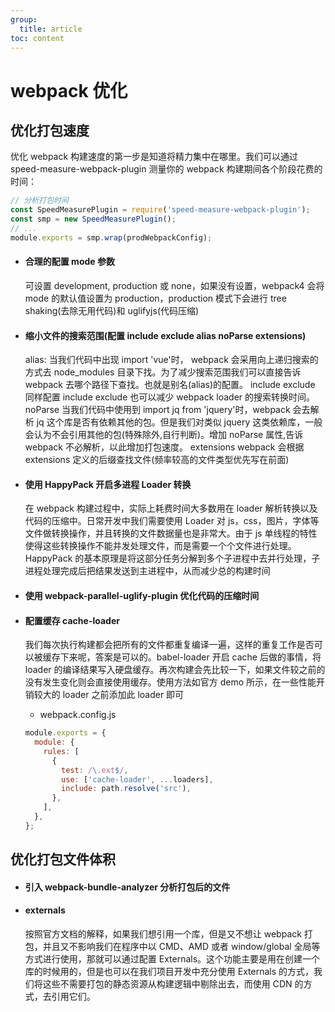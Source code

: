 ```yaml
---
group:
  title: article
toc: content
---
```


# webpack 优化

## 优化打包速度

优化 webpack 构建速度的第一步是知道将精力集中在哪里。我们可以通过 speed-measure-webpack-plugin 测量你的 webpack 构建期间各个阶段花费的时间：

```js
// 分析打包时间
const SpeedMeasurePlugin = require('speed-measure-webpack-plugin');
const smp = new SpeedMeasurePlugin();
// ...
module.exports = smp.wrap(prodWebpackConfig);
```

- #### 合理的配置 mode 参数

  可设置 development, production 或 none，如果没有设置，webpack4 会将 mode 的默认值设置为 production，production 模式下会进行 tree shaking(去除无用代码)和 uglifyjs(代码压缩)

- #### 缩小文件的搜索范围(配置 include exclude alias noParse extensions)

  alias: 当我们代码中出现 import 'vue'时， webpack 会采用向上递归搜索的方式去 node_modules 目录下找。为了减少搜索范围我们可以直接告诉 webpack 去哪个路径下查找。也就是别名(alias)的配置。
  include exclude 同样配置 include exclude 也可以减少 webpack loader 的搜索转换时间。
  noParse 当我们代码中使用到 import jq from 'jquery'时，webpack 会去解析 jq 这个库是否有依赖其他的包。但是我们对类似 jquery 这类依赖库，一般会认为不会引用其他的包(特殊除外,自行判断)。增加 noParse 属性,告诉 webpack 不必解析，以此增加打包速度。
  extensions webpack 会根据 extensions 定义的后缀查找文件(频率较高的文件类型优先写在前面)

- #### 使用 HappyPack 开启多进程 Loader 转换

  在 webpack 构建过程中，实际上耗费时间大多数用在 loader 解析转换以及代码的压缩中。日常开发中我们需要使用 Loader 对 js，css，图片，字体等文件做转换操作，并且转换的文件数据量也是非常大。由于 js 单线程的特性使得这些转换操作不能并发处理文件，而是需要一个个文件进行处理。HappyPack 的基本原理是将这部分任务分解到多个子进程中去并行处理，子进程处理完成后把结果发送到主进程中，从而减少总的构建时间

- #### 使用 webpack-parallel-uglify-plugin 优化代码的压缩时间

- #### 配置缓存 cache-loader

  我们每次执行构建都会把所有的文件都重复编译一遍，这样的重复工作是否可以被缓存下来呢，答案是可以的。babel-loader 开启 cache 后做的事情，将 loader 的编译结果写入硬盘缓存。再次构建会先比较一下，如果文件较之前的没有发生变化则会直接使用缓存。使用方法如官方 demo 所示，在一些性能开销较大的 loader 之前添加此 loader 即可

  - webpack.config.js

  ```js
  module.exports = {
    module: {
      rules: [
        {
          test: /\.ext$/,
          use: ['cache-loader', ...loaders],
          include: path.resolve('src'),
        },
      ],
    },
  };
  ```

## 优化打包文件体积

- #### 引入 webpack-bundle-analyzer 分析打包后的文件

- #### externals

  按照官方文档的解释，如果我们想引用一个库，但是又不想让 webpack 打包，并且又不影响我们在程序中以 CMD、AMD 或者 window/global 全局等方式进行使用，那就可以通过配置 Externals。这个功能主要是用在创建一个库的时候用的，但是也可以在我们项目开发中充分使用 Externals 的方式，我们将这些不需要打包的静态资源从构建逻辑中剔除出去，而使用 CDN 的方式，去引用它们。
